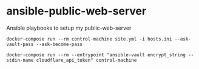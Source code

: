 # ansible-public-web-server
Ansible playbooks to setup my public-web-server

```
docker-compose run --rm control-machine site.yml -i hosts.ini --ask-vault-pass --ask-become-pass
```

```
docker-compose run --rm --entrypoint "ansible-vault encrypt_string --stdin-name cloudflare_api_token" control-machine
```
